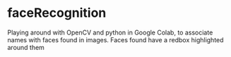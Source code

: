 # faceRecognition
Playing around with OpenCV and python in Google Colab, to associate names with faces found in images. Faces found have a redbox highlighted around them 
